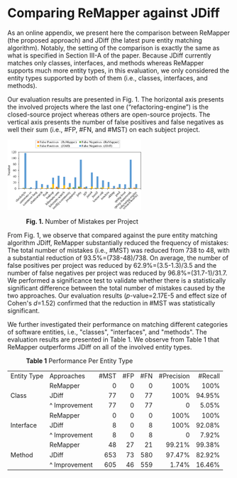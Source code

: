 # Comparing ReMapper against JDiff

As an online appendix, we present here the comparison between ReMapper (the proposed approach) and JDiff (the latest pure entity matching algorithm). Notably, the setting of the comparison is exactly the same as what is specified in Section III-A of the paper. Because JDiff currently matches only classes, interfaces, and methods whereas ReMapper supports much more entity types, in this evaluation, we only considered the entity types supported by both of them (i.e., classes, interfaces, and methods).

Our evaluation results are presented in Fig. 1. The horizontal axis presents the involved projects where the last one (“refactoring-engine”) is the closed-source project whereas others are open-source projects. The vertical axis presents the number of false positives and false negatives as well their sum (i.e., #FP, #FN, and #MST) on each subject project.

<img src="./fig1.png" alt="fig1" width="60%;" />

&emsp;&emsp;&emsp;**Fig. 1.** Number of Mistakes per Project

From Fig. 1, we observe that compared against the pure entity matching algorithm JDiff, ReMapper substantially reduced the frequency of mistakes: The total number of mistakes (i.e., #MST) was reduced from 738 to 48, with a substantial reduction of 93.5%=(738-48)/738. On average, the number of false positives per project was reduced by 62.9%=(3.5-1.3)/3.5 and the number of false negatives per project was reduced by 96.8%=(31.7-1)/31.7. We performed a significance test to validate whether there is a statistically significant difference between the total number of mistakes caused by the two approaches. Our evaluation results (*p*-value=2.17E-5 and effect size of Cohen's *d*=1.52) confirmed that the reduction in #MST was statistically significant. 

We further investigated their performance on matching different categories of software entities, i.e., "classes", "interfaces", and "methods". The evaluation results are presented in Table 1. We observe from Table 1 that ReMapper outperforms JDiff on all of the involved entity types.

&emsp;&emsp;&emsp;**Table 1** Performance Per Entity Type

<table>
	<tr>
	    <td>Entity Type</td>
	    <td>Approaches</td>
	    <td align="right">#MST</td>
        <td align="right">#FP</td>
        <td align="right">#FN</td>
        <td align="right">#Precision</td>
        <td align="right">#Recall</td>
	</tr>
	<tr>
	    <td rowspan="3">Class</td>
	    <td>ReMapper</td>
	    <td align="right">0</td>
        <td align="right">0</td>
        <td align="right">0</td>
        <td align="right">100%</td>
        <td align="right">100%</td>
	</tr>
	<tr>
	    <td>JDiff</td>
	    <td align="right">77</td>
        <td align="right">0</td>
        <td align="right">77</td>
        <td align="right">100%</td>
        <td align="right">94.95%</td>
	</tr>
	<tr>
	    <td>^ Improvement</td>
	    <td align="right">77</td>
        <td align="right">0</td>
        <td align="right">77</td>
        <td align="right">0</td>
        <td align="right">5.05%</td>
	</tr>
	<tr>
	    <td rowspan="3">Interface</td>
        <td>ReMapper</td>
	    <td align="right">0</td>
	    <td align="right">0</td>
        <td align="right">0</td>
        <td align="right">100%</td>
        <td align="right">100%</td>
	</tr>
	<tr>
	    <td>JDiff</td>
	    <td align="right">8</td>
        <td align="right">0</td>
        <td align="right">8</td>
        <td align="right">100%</td>
        <td align="right">92.08%</td>
	</tr>
	<tr>
	    <td>^ Improvement</td>
	    <td align="right">8</td>
        <td align="right">0</td>
        <td align="right">8</td>
        <td align="right">0</td>
        <td align="right">7.92%</td>
	</tr>
    <tr>
	    <td rowspan="3">Method</td>
	    <td>ReMapper</td>
	    <td align="right">48</td>
        <td align="right">27</td>
        <td align="right">21</td>
        <td align="right">99.21%</td>
        <td align="right">99.38%</td>
	</tr>
	<tr>
	    <td>JDiff</td>
	    <td align="right">653</td>
        <td align="right">73</td>
        <td align="right">580</td>
        <td align="right">97.47%</td>
        <td align="right">82.92%</td>
	</tr>
	<tr>
	    <td>^ Improvement</td>
	    <td align="right">605</td>
        <td align="right">46</td>
        <td align="right">559</td>
        <td align="right">1.74%</td>
        <td align="right">16.46%</td>
	</tr>
</table>
